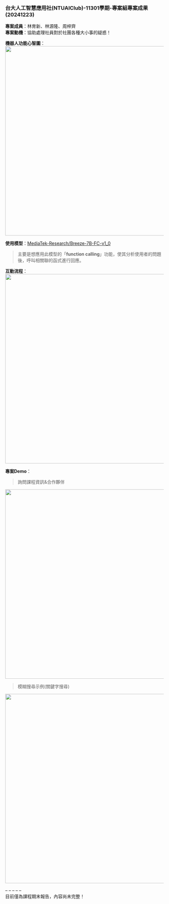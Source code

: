 ### 台大人工智慧應用社(NTUAIClub)-11301學期-專案組專案成果(20241223)
**專案成員**：林育新、林源隆、周梓齊  
**專案動機**：協助處理社員對於社團各種大小事的疑惑！  
  
**機器人功能心智圖**：  
<img src="https://github.com/user-attachments/assets/c1418ff7-6b73-455f-ab65-7f6511046619" width="600" />  

**使用模型**：[MediaTek-Research/Breeze-7B-FC-v1_0](https://huggingface.co/MediaTek-Research/Breeze-7B-FC-v1_0 "link")  
> 主要是想應用此模型的「**function calling**」功能，使其分析使用者的問題後，呼叫相關聯的函式進行回應。
  
**互動流程**：  
<img src="https://github.com/user-attachments/assets/517b1298-bcf6-4e81-a27d-6a0eb3322011" width="600" />
  
**專案Demo**：  
> 詢問課程資訊&合作夥伴
<img src="https://github.com/user-attachments/assets/1667a073-5611-4847-b259-bb8475df759d" width="600" />
  
> 模糊搜尋示例(關鍵字搜尋)
<img src="https://github.com/user-attachments/assets/a2e45a6f-860b-462d-954d-651b55a59c86" width="600" />


– – – – –  
目前僅為課程期末報告，內容尚未完整！
